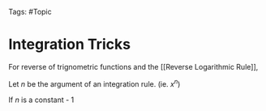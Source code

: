 Tags: #Topic 

# Integration Tricks

For reverse of trignometric functions and the [[Reverse Logarithmic Rule]], 

Let $n$ be the argument of an integration rule. (ie. $x^n$)

If $n$ is a constant - 1
